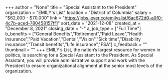 +++
author = "None"
title = "Special Assistant to the President"
organization = "EMILY's List"
location = "District of Columbia"
salary = "$62,000 - $70,000"
link = "https://jobs.lever.co/emilyslist/6ac672d0-a0f0-4c7b-aced-780458157ff1"
sort_date = "2021-12-08"
created_at = "December 8, 2021"
closing_date = "-"
a_job_type = ["Full Time"]
b_benefits = ["General Benefits","Retirement","Paid Leave","Health Insurance","Paid Vacation","Dental","Vision","Sick time","Disability insurance","Transit benefits","Life insurance","FSA"]
c_feedback = ""
thumbnail = ""
+++
EMILY’s List, the nation’s largest resource for women in politics, is searching for a Special Assistant to the President.  As Special Assistant, you will provide administrative support and work with the President to ensure organizational alignment at the senior most levels of the organization.